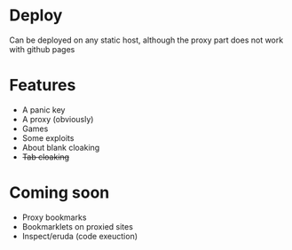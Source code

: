 # Deploy 
Can be deployed on any static host, although the proxy part does not work with github pages

# Features 
- A panic key 
- A proxy (obviously)
- Games
- Some exploits
- About blank cloaking
- ~~Tab cloaking~~


# Coming soon
- Proxy bookmarks
- Bookmarklets on proxied sites 
- Inspect/eruda (code exeuction)

